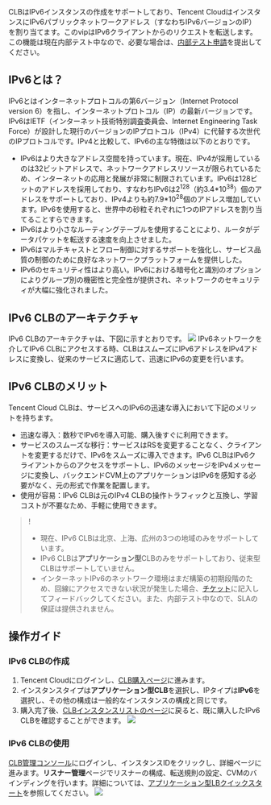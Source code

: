 CLBはIPv6インスタンスの作成をサポートしており、Tencent CloudはインスタンスにIPv6パブリックネットワークアドレス（すなわちIPv6バージョンのIP）を割り当てます。このvipはIPv6クライアントからのリクエストを転送します。この機能は現在内部テスト中なので、必要な場合は、[内部テスト申請](https://cloud.tencent.com/apply/p/qk4z8jli43)を提出してください。

## IPv6とは？
IPv6とはインターネットプロトコルの第6バージョン（Internet Protocol version 6）を指し、インターネットプロトコル（IP）の最新バージョンです。IPv6はIETF（インターネット技術特別調査委員会、Internet Engineering Task Force）が設計した現行のバージョンのIPプロトコル（IPv4）に代替する次世代のIPプロトコルです。IPv4と比較して、IPv6の主な特徴は以下のとおりです。
- IPv6はより大きなアドレス空間を持っています。現在、IPv4が採用しているのは32ビットアドレスで、ネットワークアドレスリソースが限られているため、インターネットの応用と発展が非常に制限されています。IPv6は128ビットのアドレスを採用しており、すなわちIPv6は2<sup>128</sup>（約3.4\*10<sup>38</sup>）個のアドレスをサポートしており、IPv4よりも約7.9\*10<sup>28</sup>個のアドレス増加しています。IPv6を使用すると、世界中の砂粒それぞれに1つのIPアドレスを割り当てることすらできます。
- IPv6はより小さなルーティングテーブルを使用することにより、ルータがデータパケットを転送する速度を向上させました。
- IPv6はマルチキャストとフロー制御に対するサポートを強化し、サービス品質の制御のために良好なネットワークプラットフォームを提供しした。
- IPv6のセキュリティ性はより高い。IPv6における暗号化と識別のオプションによりグループ別の機密性と完全性が提供され、ネットワークのセキュリティが大幅に強化されました。

## IPv6 CLBのアーキテクチャ
IPv6 CLBのアーキテクチャは、下図に示すとおりです。
![](https://main.qcloudimg.com/raw/caae8ad5e6a49ce24aeaa3fc0a6fd0c7.svg)
IPv6ネットワークを介してIPv6 CLBにアクセスする時、CLBはスムーズにIPv6アドレスをIPv4アドレスに変換し、従来のサービスに適応して、迅速にIPv6の変更を行います。

## IPv6 CLBのメリット
Tencent Cloud CLBは、サービスへのIPv6の迅速な導入において下記のメリットを持ちます。
- 迅速な導入：数秒でIPv6を導入可能、購入後すぐに利用できます。
- サービスのスムーズな移行：サービスはRSを変更することなく、クライアントを変更するだけで、IPv6をスムーズに導入できます。IPv6 CLBはIPv6クライアントからのアクセスをサポートし、IPv6のメッセージをIPv4メッセージに変換し、バックエンドCVM上のアプリケーションはIPv6を感知する必要がなく、元の形式で作業を配置します。
- 使用が容易：IPv6 CLBは元のIPv4 CLBの操作トラフィックと互換し、学習コストが不要なため、手軽に使用できます。

>!
>- 現在、IPv6 CLBは北京、上海、広州の3つの地域のみをサポートしています。
>- IPv6 CLBは**アプリケーション型**CLBのみをサポートしており、従来型CLBはサポートしていません。
>- インターネットIPv6のネットワーク環境はまだ構築の初期段階のため、回線にアクセスできない状況が発生した場合、[チケット](https://console.cloud.tencent.com/workorder/category)に記入してフィードバックしてください。また、内部テスト中なので、SLAの保証は提供されません。


## 操作ガイド
### IPv6 CLBの作成
1. Tencent Cloudにログインし、[CLB購入ページ](https://buy.cloud.tencent.com/lb)に進みます。
2. インスタンスタイプは**アプリケーション型CLB**を選択し、IPタイプは**IPv6**を選択し、その他の構成は一般的なインスタンスの構成と同じです。
3. 購入完了後、[CLBインスタンスリストのページ](https://console.cloud.tencent.com/loadbalance/index?rid=1&forward=1)に戻ると、既に購入したIPv6 CLBを確認することができます。
![](https://main.qcloudimg.com/raw/1b87146cc6b4e42417e2d323f4f6d00c.png)

### IPv6 CLBの使用
[CLB管理コンソール](https://console.cloud.tencent.com/loadbalance/index?rid=1&forward=1)にログインし、インスタンスIDをクリックし、詳細ページに進みます。**リスナー管理**ページでリスナーの構成、転送規則の設定、CVMのバインディングを行います。詳細については、[アプリケーション型LBクイックスタート](https://cloud.tencent.com/document/product/214/8975)を参照してください。
![](https://main.qcloudimg.com/raw/9802a8e3baeffccb1b1ba853594b0755.png)

